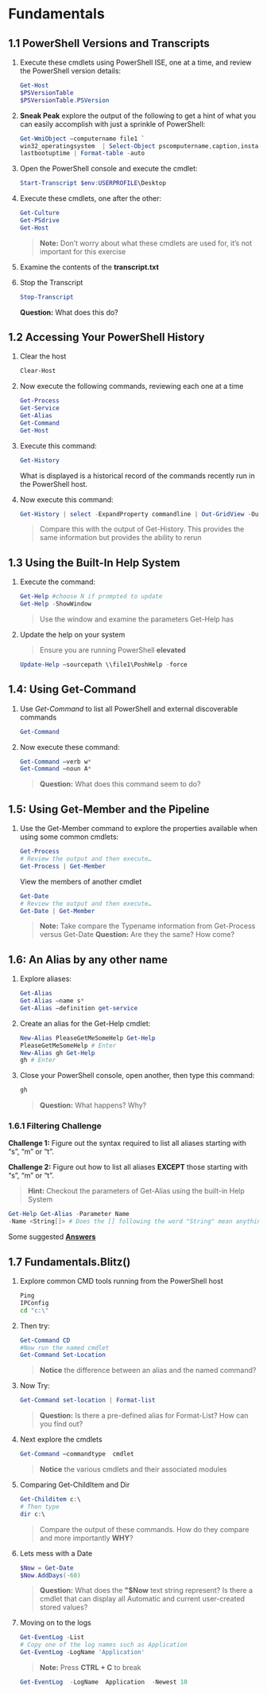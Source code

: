 # Fundamentals

## 1.1 PowerShell Versions and Transcripts

1. Execute these cmdlets using PowerShell ISE, one at a time, and review the PowerShell version details:

    ```PowerShell
    Get-Host
    $PSVersionTable
    $PSVersionTable.PSVersion
    ```

2. **Sneak Peak** explore the output of the following to get a hint of what you can easily accomplish with just a sprinkle of PowerShell:

    ```PowerShell
    Get-WmiObject –computername file1 `
    win32_operatingsystem  | Select-Object pscomputername,caption,installdate,`
    lastbootuptime | Format-table -auto
    ```

3. Open the PowerShell console and execute the cmdlet:

    ```PowerShell
    Start-Transcript $env:USERPROFILE\Desktop
    ```

4. Execute these cmdlets, one after the other:

    ```PowerShell
    Get-Culture
    Get-PSdrive
    Get-Host
    ```

    >**Note:** Don’t worry about what these cmdlets are used for, it’s not important for this exercise

5. Examine the contents of the **transcript.txt**

6. Stop the Transcript

    ```PowerShell
    Stop-Transcript
    ```

    **Question:** What does this do?

## 1.2 Accessing Your PowerShell History

1. Clear the host

    ```PowerShell
    Clear-Host
    ```

2. Now execute the following commands, reviewing each one at a time

    ```PowerShell
    Get-Process
    Get-Service
    Get-Alias
    Get-Command
    Get-Host
    ```

3. Execute this command:

    ```PowerShell
    Get-History
    ```

    What is displayed is a historical record of the commands recently run in the PowerShell host.

4. Now execute this command:

    ```PowerShell
    Get-History | select -ExpandProperty commandline | Out-GridView -OutputMode Multiple | Invoke-Expression
    ```

    >Compare this with the output of Get-History. This provides the same information but provides the ability to rerun

## 1.3 Using the Built-In Help System

1. Execute the command:

    ```PowerShell
    Get-Help #choose N if prompted to update
    Get-Help -ShowWindow
    ```

    >Use the window and examine the parameters Get-Help has

2. Update the help on your system

    >Ensure you are running PowerShell **elevated**

    ```PowerShell
    Update-Help –sourcepath \\file1\PoshHelp -force
    ```

## 1.4: Using Get-Command

1. Use *Get-Command* to list all PowerShell and external discoverable commands

    ```PowerShell
    Get-Command
    ```

2. Now execute these command:

    ```PowerShell
    Get-Command –verb w*
    Get-Command –noun A*
    ```

    >**Question:** What does this command seem to do?

## 1.5: Using Get-Member and the Pipeline

1. Use the Get-Member command to explore the properties available when using some common cmdlets:

    ```PowerShell
    Get-Process
    # Review the output and then execute…
    Get-Process | Get-Member
    ```

    View the members of another cmdlet

    ```PowerShell
    Get-Date
    # Review the output and then execute…
    Get-Date | Get-Member
    ```

    >**Note:** Take compare the Typename information from Get-Process versus Get-Date
    >**Question:** Are they the same? How come?

## 1.6: An Alias by any other name

1. Explore aliases:

    ```PowerShell
    Get-Alias
    Get-Alias –name s*
    Get-Alias –definition get-service
    ```

2. Create an alias for the Get-Help cmdlet:

    ```PowerShell
    New-Alias PleaseGetMeSomeHelp Get-Help
    PleaseGetMeSomeHelp # Enter
    New-Alias gh Get-Help
    gh # Enter
    ```

3. Close your PowerShell console, open another, then type this command:

    ```PowerShell
    gh
    ```

    >**Question:** What happens? Why?

### 1.6.1 Filtering Challenge

**Challenge 1:** Figure out the syntax required to list all aliases starting with “s”, “m” or “t”.

**Challenge 2:** Figure out how to list all aliases **EXCEPT** those starting with “s”, “m” or “t”.

>**Hint:** Checkout the parameters of Get-Alias using the built-in Help System

```PowerShell
Get-Help Get-Alias -Parameter Name
-Name <String[]> # Does the [] following the word "String" mean anything?
```

Some suggested [**Answers**](./answer/1.6.1_Filtering_Challenge.md)

## 1.7 Fundamentals.Blitz()

1. Explore common CMD tools running from the PowerShell host

    ```cmd
    Ping
    IPConfig
    cd "c:\"
    ```

2. Then try:

    ```PowerShell
    Get-Command CD
    #Now run the named cmdlet
    Get-Command Set-Location
    ```

    >**Notice** the difference between an alias and the named command?

3. Now Try:

    ```PowerShell
    Get-Command set-location | Format-list
    ```

    >**Question:** Is there a pre-defined alias for Format-List? How can you find out?

4. Next explore the cmdlets

    ```PowerShell
    Get-Command –commandtype  cmdlet
    ```

    >**Notice** the various cmdlets and their associated modules

5. Comparing Get-ChildItem and Dir

    ```PowerShell
    Get-Childitem c:\
    # Then type
    dir c:\
    ```

    >Compare the output of these commands. How do they compare and more importantly **WHY**?

6. Lets mess with a Date

    ```PowerShell
    $Now = Get-Date
    $Now.AddDays(-60)
    ```

    >**Question:** What does the **"$Now** text string represent?
    >Is there a cmdlet that can display all Automatic and current user-created stored values?

7. Moving on to the logs

    ```PowerShell
    Get-EventLog -List
    # Copy one of the log names such as Application
    Get-EventLog -LogName 'Application'
    ```

    >**Note:** Press **CTRL + C** to break

    ```PowerShell
    Get-EventLog  -LogName  Application  -Newest 10
    ```
